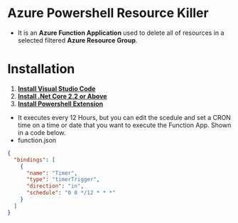 # Azure  Powershell Resource Killer
- It is an **Azure Function Application** used to delete all of resources in a selected filtered **Azure Resource Group**.

# Installation
1. **[Install Visual Studio Code](https://code.visualstudio.com/download "Install Visual Studio Code")**
2. **[Install .Net Core 2.2 or Above](https://dotnet.microsoft.com/download/dotnet-core/2.2 ".Net Core 2.2 or Above")**
3. **[Install Powershell Extension](https://marketplace.visualstudio.com/items?itemName=ms-vscode.PowerShell "Install Powershell Extension")**


* It executes every 12 Hours, but you can edit the scedule and set a CRON time on a time or date that you want to execute the Function App. Shown in a code below.
 * function.json
```json
{
  "bindings": [
    {
      "name": "Timer",
      "type": "timerTrigger",
      "direction": "in",
      "schedule": "0 0 */12 * * *"
    }
  ]
}
```


[da]: http://ssss.com "ds"
[.Net Core 2.2]: https://dotnet.microsoft.com/download/dotnet-core/2.2 ".Net Core 2.2"
[Visual Studio Code]: https://code.visualstudio.com/download "Visual Studio Code"
